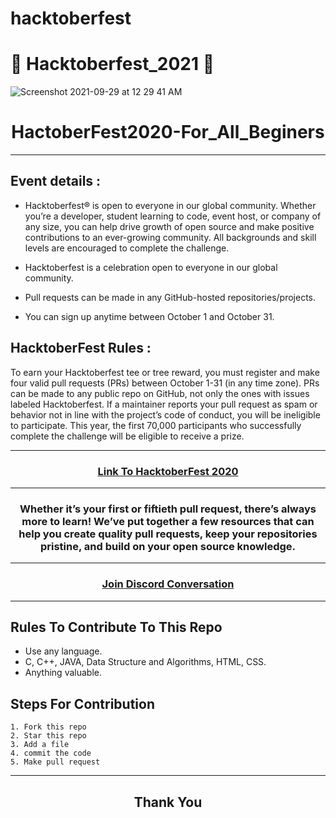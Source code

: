 # hacktoberfest
# :star_struck: Hacktoberfest_2021 :star_struck:
![Screenshot 2021-09-29 at 12 29 41 AM](https://user-images.githubusercontent.com/29686102/135149193-d87a9188-6b54-4839-80dd-48d2a4983a80.png)


<h1 align="center"> HactoberFest2020-For_All_Beginers </h1>

***

## Event details :

- Hacktoberfest® is open to everyone in our global community. Whether you’re a developer, student learning to code, event host, or company of any size, you can help drive growth of open source and make positive contributions to an ever-growing community. All backgrounds and skill levels are encouraged to complete the challenge.

- Hacktoberfest is a celebration open to everyone in our global community.
- Pull requests can be made in any GitHub-hosted repositories/projects.
- You can sign up anytime between October 1 and October 31.

## HacktoberFest Rules :

To earn your Hacktoberfest tee or tree reward, you must register and make four valid pull requests (PRs) between October 1-31 (in any time zone). PRs can be made to any public repo on GitHub, not only the ones with issues labeled Hacktoberfest. If a maintainer reports your pull request as spam or behavior not in line with the project’s code of conduct, you will be ineligible to participate. This year, the first 70,000 participants who successfully complete the challenge will be eligible to receive a prize.
***

<h3 align="center">
    <a href="https://hacktoberfest.digitalocean.com/">
        Link To HacktoberFest 2020
    </a>
</h3>

***
<h3 align="center"> Whether it’s your first or fiftieth pull request, there’s always more to learn! We’ve put together a few resources that can help you create quality pull requests, keep your repositories pristine, and build on your open source knowledge. </h3>

***

<h3 align="center">
    <a href="https://discord.com/invite/hacktoberfest/">
       Join Discord Conversation
    </a>
</h3>

***
## Rules To Contribute To This Repo

-   Use any language.
-   C, C++, JAVA, Data Structure and Algorithms, HTML, CSS.
-   Anything valuable.

## Steps For Contribution

    1. Fork this repo
    2. Star this repo
    3. Add a file
    4. commit the code
    5. Make pull request
***
<h2 align="center">
    <p>
        Thank You
    </p>
</h2>

